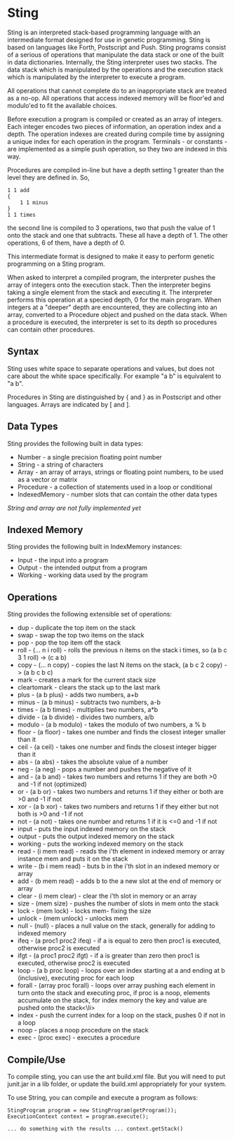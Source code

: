 Sting
=====

Sting is an interpreted stack-based programming language with an intermediate format designed for use
in genetic programming. Sting is based on languages like Forth, Postscript and Push. Sting programs consist of a serious of operations that manipulate the data stack or one of the built in data dictionaries. Internally, the Sting interpreter uses two stacks. The data stack which is manipulated by the operations and the execution stack
which is manipulated by the interpreter to execute a program.

All operations that cannot complete do to an inappropriate stack are treated as a no-op. All operations that access indexed memory will be floor'ed and modulo'ed to fit the available choices.

Before execution a program is compiled or created as an array of integers. Each integer encodes two pieces of information, an operation index and a depth. The operation indexes are created during compile time by assigning a unique index for each operation in the program. Terminals - or constants - are implemented as a simple push operation, so they two are indexed in this way.

Procedures are compiled in-line but have a depth setting 1 greater than the level they are defined in. So,

    1 1 add
    {
        1 1 minus
    }
    1 1 times

the second line is compiled to 3 operations, two that push the value of 1 onto the stack and one that subtracts. These all have a depth of 1. The other operations, 6 of them, have a depth of 0.

This intermediate format is designed to make it easy to perform genetic programming on a Sting program.

When asked to interpret a compiled program, the interpreter pushes the array of integers onto the execution stack. Then the interpreter begins taking a single element from the stack and executing it. The interpreter performs this operation at a specied depth, 0 for the main program. When integers at a "deeper" depth are encountered, they are collecting into an array, converted to a Procedure object and pushed on the data stack. When a procedure is executed, the interpreter is set to its depth so procedures can contain other procedures.

## Syntax ##

Sting uses white space to separate operations and values, but does not care about the white space specifically.
For example "a b" is equivalent to "a       b".

Procedures in Sting are distinguished by { and } as in Postscript and other languages. Arrays are indicated by [ and ].

## Data Types ##

Sting provides the following built in data types:

 * Number - a single precision floating point number
 * String - a string of characters
 * Array - an array of arrays, strings or floating point numbers, to be used as a vector or matrix
 * Procedure - a collection of statements used in a loop or conditional
 * IndexedMemory - number slots that can contain the other data types

*String and array are not fully implemented yet*

## Indexed Memory ##

Sting provides the following built in IndexMemory instances:

 * Input -  the input into a program
 * Output - the intended output from a program
 * Working - working data used by the program

## Operations ##

Sting provides the following extensible set of operations:

 * dup - duplicate the top item on the stack
 * swap - swap the top two items on the stack
 * pop - pop the top item off the stack
 * roll - (... n i roll) - rolls the previous n items on the stack i times, so (a b c 3 1 roll) -> (c a b)
 * copy - (... n copy) - copies the last N items on the stack, (a b c 2 copy) -> (a b c b c)
 * mark - creates a mark for the current stack size
 * cleartomark - clears the stack up to the last mark
 * plus - (a b plus) - adds two numbers, a+b
 * minus - (a b minus) - subtracts two numbers, a-b
 * times - (a b times) - multiplies two numbers, a*b
 * divide - (a b divide) - divides two numbers, a/b
 * modulo - (a b modulo) - takes the modulo of two numbers, a % b
 * floor - (a floor) - takes one number and finds the closest integer smaller than it
 * ceil - (a ceil) - takes one number and finds the closest integer bigger than it
 * abs - (a abs) - takes the absolute value of a number
 * neg - (a neg) - pops a number and pushes the negative of it
 * and - (a b and) - takes two numbers and returns 1 if they are both >0 and -1 if not (optimized)
 * or - (a b or) - takes two numbers and returns 1 if they either or both are >0 and -1 if not
 * xor - (a b xor) - takes two numbers and returns 1 if they either but not both is >0 and -1 if not
 * not - (a not) - takes one number and returns 1 if it is <=0 and -1 if not
 * input - puts the input indexed memory on the stack
 * output - puts the output indexed memory on the stack
 * working - puts the working indexed memory on the stack
 * read - (i mem read) - reads the i'th element in indexed memory or array instance mem and puts it on the stack
 * write - (b i mem read) - buts b in the i'th slot in an indexed memory or array
 * add - (b mem read) - adds b to the a new slot at the end of memory or array
 * clear - (i mem clear) - clear the i'th slot in memory or an array
 * size - (mem size) - pushes the number of slots in mem onto the stack
 * lock - (mem lock) - locks mem- fixing the size
 * unlock - (mem unlock) - unlocks mem
 * null - (null) - places a null value on the stack, generally for adding to indexed memory
 * ifeq - (a proc1 proc2 ifeq) - if a is equal to zero then proc1 is executed, otherwise proc2 is executed
 * ifgt - (a proc1 proc2 ifgt) - if a is greater than zero then proc1 is executed, otherwise proc2 is executed
 * loop - (a b proc loop) - loops over an index starting at a and ending at b (inclusive), executing proc for each loop
 * forall - (array proc forall) - loops over array pushing each element in turn onto the stack and executing proc, if proc is a noop, elements accumulate on the stack, for index memory the key and value are pushed onto the stack<\li>
 * index - push the current index for a loop on the stack, pushes 0 if not in a loop
 * noop - places a noop procedure on the stack
 * exec - (proc exec) - executes a procedure

## Compile/Use ##

To compile sting, you can use the ant build.xml file. But you will need to put junit.jar in a lib folder, or update the build.xml appropriately for your system.

To use String, you can compile and execute a program as follows:

	StingProgram program = new StingProgram(getProgram());
	ExecutionContext context = program.execute();

	... do something with the results ... context.getStack()

